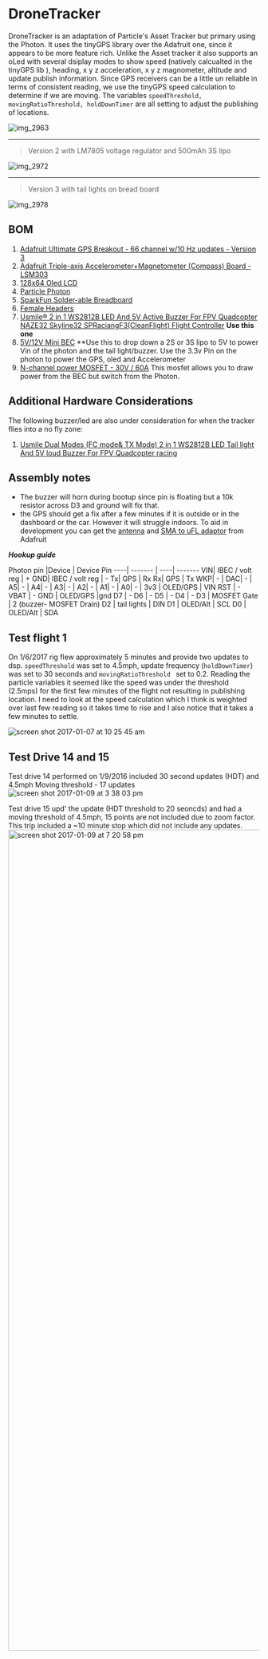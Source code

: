 
# DroneTracker
DroneTracker is an adaptation of Particle's Asset Tracker but primary using  the  Photon.   It uses the tinyGPS library over the Adafruit one, since it appears to be more feature rich.   Unlike the Asset tracker it also supports an oLed with several dsiplay modes to show speed (natively calcualted in the tinyGPS lib ), heading, x y z acceleration, x y z magnometer, altitude and update publish information.   Since GPS receivers can be a little un reliable in terms of consistent reading, we use the tinyGPS speed calculation to determine if we are moving.   The variables ```speedThreshold, movingRatioThreshold, holdDownTimer``` are all setting to adjust the publishing of locations.  

![img_2963](https://cloud.githubusercontent.com/assets/1180747/21743262/16fe756c-d4c4-11e6-9b81-dcc6e507ade2.jpeg)

---

>Version 2 with LM7805 voltage regulator and 500mAh 3S lipo

![img_2972](https://cloud.githubusercontent.com/assets/1180747/21792889/781a6096-d6b2-11e6-8d3e-d191f10ce97c.JPG)

---

>Version 3 with tail lights on bread board

![img_2978](https://cloud.githubusercontent.com/assets/1180747/21911359/1164223e-d8e6-11e6-8847-68ccdfb94b1e.JPG)


## BOM

1. [Adafruit Ultimate GPS Breakout - 66 channel w/10 Hz updates - Version 3](https://www.adafruit.com/products/746)
2. [Adafruit Triple-axis Accelerometer+Magnetometer (Compass) Board - LSM303](https://www.adafruit.com/products/1120)
3. [128x64 Oled LCD](https://www.amazon.com/gp/product/B01HEBIJKK/ref=oh_aui_detailpage_o02_s00?ie=UTF8&psc=1)
4. [Particle Photon](https://store.particle.io/collections/photon)
5. [SparkFun Solder-able Breadboard](https://www.sparkfun.com/products/12070)
6. [Female Headers](https://www.amazon.com/gp/product/B01DLX6RSQ)
6.  [Usmile® 2 in 1 WS2812B LED And 5V Active Buzzer For FPV Quadcopter NAZE32 Skyline32 SPRaciangF3(CleanFlight) Flight Controller](https://www.amazon.com/gp/product/B019UVHWMS) **Use this one**
7. [5V/12V Mini BEC](https://www.amazon.com/gp/product/B018I3S5SY/ref=oh_aui_detailpage_o01_s00?ie=UTF8&psc=1)  **Use this to drop down a 2S or 3S lipo to 5V to power Vin of the photon and the tail light/buzzer.   Use the 3.3v Pin on the photon to power the GPS, oled and Accelerometer
8.  [N-channel power MOSFET - 30V / 60A](https://www.adafruit.com/products/355)  This mosfet allows you to draw power from the BEC but switch from the Photon.


## Additional Hardware Considerations
The following buzzer/led are also under consideration for when the tracker flies into a no fly zone:

1.  [Usmile Dual Modes (FC mode& TX Mode) 2 in 1 WS2812B LED Tail light And 5V loud Buzzer For FPV Quadcopter racing](https://www.amazon.com/gp/product/B01MG3ZWCZ)

## Assembly notes

- The buzzer will horn during bootup since pin is floating but a 10k resistor across D3 and ground will fix that.
- the GPS should get a fix after a few minutes if it is outside or in the dashboard or the car.  However it will struggle indoors.   To aid in development you can get the [antenna](https://www.adafruit.com/products/960) and [SMA to uFL adaptor](https://www.adafruit.com/products/851) from Adafruit 

***Hookup guide***

Photon pin |Device | Device  Pin
----| ------- | ----| -------
VIN| IBEC / volt reg | +
GND| IBEC / volt reg  | -
Tx| GPS | Rx
Rx| GPS | Tx
WKP| - |
DAC| - |
A5| - |
A4| - |
A3| - |
A2| - |
A1| - |
A0| - |
3v3 | OLED/GPS | VIN
RST | -
VBAT | -
GND | OLED/GPS |gnd
D7 | -
D6 | -
D5 | -
D4 | -
D3 | MOSFET Gate | 2 (buzzer- MOSFET Drain)
D2 | tail lights | DIN
D1 | OLED/Alt | SCL
D0 | OLED/Alt | SDA


## Test flight 1
On 1/6/2017 rig flew approximately 5 minutes and provide two updates to dsp.  ```speedThreshold``` was set to 4.5mph, update frequency (```holdDownTimer```) was set to 30 seconds and  ```movingRatioThreshold ``` set to 0.2.  Reading the particle variables it seemed like the speed was under the threshold (2.5mps) for the first few minutes of the flight not resulting in publishing location. I need to look at the speed calculation which I think is weighted over last few reading so it takes time to rise and I also notice that it takes a few minutes to settle.   

![screen shot 2017-01-07 at 10 25 45 am](https://cloud.githubusercontent.com/assets/1180747/21743256/03d9552e-d4c4-11e6-9926-93ec6632baea.png)

## Test Drive 14 and 15

Test drive 14 performed on 1/9/2016 included 30 second updates (HDT) and 4.5mph Moving threshold - 17 updates
![screen shot 2017-01-09 at 3 38 03 pm](https://cloud.githubusercontent.com/assets/1180747/21784547/ae423be8-d681-11e6-823c-5d85712beecf.png)

Test drive 15 upd' the update (HDT threshold to 20 seoncds) and had a moving threshold of 4.5mph, 15 points are not included due to zoom factor.   This trip included a ~10 minute stop which did not include any updates.
<img width="1646" alt="screen shot 2017-01-09 at 7 20 58 pm" src="https://cloud.githubusercontent.com/assets/1180747/21790304/e827f734-d6a0-11e6-8398-f382817bb8d4.png">
